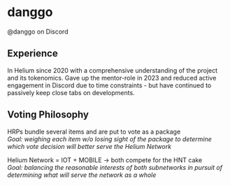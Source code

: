 # danggo

@danggo on Discord

## Experience

In Helium since 2020 with a comprehensive understanding of the project and its tokenomics. Gave up the mentor-role in 2023 and reduced active engagement in Discord due to time constraints - but have continued to passively keep close tabs on developments.

## Voting Philosophy

HRPs bundle several items and are put to vote as a package
<br>_Goal: weighing each item w/o losing sight of the package to determine which vote decision will better serve the Helium Network_

Helium Network = IOT + MOBILE -> both compete for the HNT cake
<br>_Goal: balancing the reasonable interests of both subnetworks in pursuit of determining what will serve the network as a whole_
